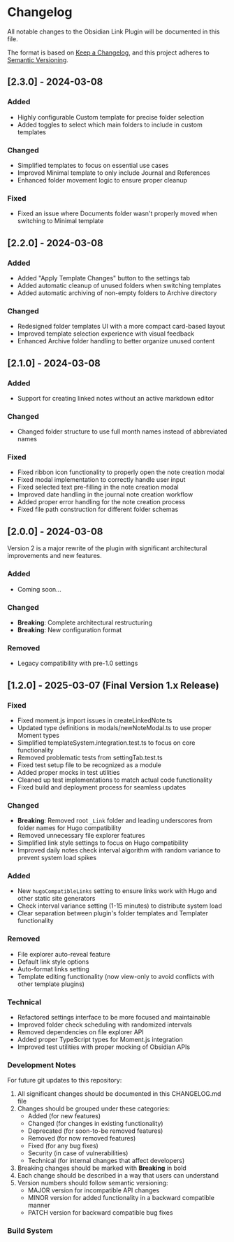 # Changelog

All notable changes to the Obsidian Link Plugin will be documented in this file.

The format is based on [Keep a Changelog](https://keepachangelog.com/en/1.0.0/),
and this project adheres to [Semantic Versioning](https://semver.org/spec/v2.0.0.html).

## [2.3.0] - 2024-03-08

### Added

- Highly configurable Custom template for precise folder selection
- Added toggles to select which main folders to include in custom templates

### Changed

- Simplified templates to focus on essential use cases
- Improved Minimal template to only include Journal and References
- Enhanced folder movement logic to ensure proper cleanup

### Fixed

- Fixed an issue where Documents folder wasn't properly moved when switching to Minimal template

## [2.2.0] - 2024-03-08

### Added

- Added "Apply Template Changes" button to the settings tab
- Added automatic cleanup of unused folders when switching templates
- Added automatic archiving of non-empty folders to Archive directory

### Changed

- Redesigned folder templates UI with a more compact card-based layout
- Improved template selection experience with visual feedback
- Enhanced Archive folder handling to better organize unused content

## [2.1.0] - 2024-03-08

### Added

- Support for creating linked notes without an active markdown editor

### Changed

- Changed folder structure to use full month names instead of abbreviated names

### Fixed

- Fixed ribbon icon functionality to properly open the note creation modal
- Fixed modal implementation to correctly handle user input
- Fixed selected text pre-filling in the note creation modal
- Improved date handling in the journal note creation workflow
- Added proper error handling for the note creation process
- Fixed file path construction for different folder schemas

## [2.0.0] - 2024-03-08

Version 2 is a major rewrite of the plugin with significant architectural improvements and new features.

### Added

- Coming soon...

### Changed

- **Breaking**: Complete architectural restructuring
- **Breaking**: New configuration format

### Removed

- Legacy compatibility with pre-1.0 settings

## [1.2.0] - 2025-03-07 (Final Version 1.x Release)

### Fixed

- Fixed moment.js import issues in createLinkedNote.ts
- Updated type definitions in modals/newNoteModal.ts to use proper Moment types
- Simplified templateSystem.integration.test.ts to focus on core functionality
- Removed problematic tests from settingTab.test.ts
- Fixed test setup file to be recognized as a module
- Added proper mocks in test utilities
- Cleaned up test implementations to match actual code functionality
- Fixed build and deployment process for seamless updates

### Changed

- **Breaking**: Removed root `_Link` folder and leading underscores from folder names for Hugo compatibility
- Removed unnecessary file explorer features
- Simplified link style settings to focus on Hugo compatibility
- Improved daily notes check interval algorithm with random variance to prevent system load spikes

### Added

- New `hugoCompatibleLinks` setting to ensure links work with Hugo and other static site generators
- Check interval variance setting (1-15 minutes) to distribute system load
- Clear separation between plugin's folder templates and Templater functionality

### Removed

- File explorer auto-reveal feature
- Default link style options
- Auto-format links setting
- Template editing functionality (now view-only to avoid conflicts with other template plugins)

### Technical

- Refactored settings interface to be more focused and maintainable
- Improved folder check scheduling with randomized intervals
- Removed dependencies on file explorer API
- Added proper TypeScript types for Moment.js integration
- Improved test utilities with proper mocking of Obsidian APIs

### Development Notes

For future git updates to this repository:

1. All significant changes should be documented in this CHANGELOG.md file
2. Changes should be grouped under these categories:
   - Added (for new features)
   - Changed (for changes in existing functionality)
   - Deprecated (for soon-to-be removed features)
   - Removed (for now removed features)
   - Fixed (for any bug fixes)
   - Security (in case of vulnerabilities)
   - Technical (for internal changes that affect developers)
3. Breaking changes should be marked with **Breaking** in bold
4. Each change should be described in a way that users can understand
5. Version numbers should follow semantic versioning:
   - MAJOR version for incompatible API changes
   - MINOR version for added functionality in a backward compatible manner
   - PATCH version for backward compatible bug fixes

### Build System
